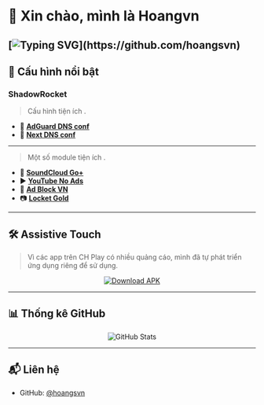 

# 👋 Xin chào, mình là **Hoangvn**

[![Typing SVG](https://readme-typing-svg.herokuapp.com?font=Fira+Code&pause=1000&random=false&width=435&lines=Hi+everybody++!;My+name+is+Hoang;Nice+to+meet+you;Goodbye+!)](https://github.com/hoangsvn)
---

## 🚀 Cấu hình nổi bật

### **ShadowRocket**

> Cấu hình tiện ích .
- 📝 [**AdGuard DNS conf**](https://tinyurl.com/adguarddns-conf)
- 📝 [**Next DNS conf**](https://tinyurl.com/nextdns-conf)
---

> Một số module tiện ích .
- 🎵 [**SoundCloud Go+**](https://tinyurl.com/soundcloud-goplus-module)
- ▶️ [**YouTube No Ads**](https://tinyurl.com/youtube-noads-module)
- 🛑 [**Ad Block VN**](https://tinyurl.com/adblockvn-module)
- 📷 [**Locket Gold**](https://tinyurl.com/locketgold-module)
---

## 🛠 Assistive Touch

> Vì các app trên CH Play có nhiều quảng cáo, mình đã tự phát triển ứng dụng riêng để sử dụng.

<p align="center">
  <a href="https://github.com/hoangsvn/hoangsvn/tree/main/apk">
    <img src="https://img.shields.io/badge/Download-APK-3DDC84?style=for-the-badge&logo=android&logoColor=white" alt="Download APK" />
  </a>
</p>

---

## 📊 Thống kê GitHub

<p align="center">
  <picture>
    <source 
      srcset="https://github-readme-stats.vercel.app/api?username=hoangsvn&show_icons=true&theme=radical"
      media="(prefers-color-scheme: dark)"
    />
    <source
      srcset="https://github-readme-stats.vercel.app/api?username=hoangsvn&show_icons=true&theme=default"
      media="(prefers-color-scheme: light)"
    />
    <img src="https://github-readme-stats.vercel.app/api?username=hoangsvn&show_icons=true" alt="GitHub Stats" />
  </picture>
</p>

---

## 📬 Liên hệ

- GitHub: [@hoangsvn](https://github.com/hoangsvn)
